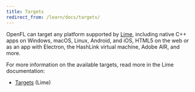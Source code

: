 ```yaml
---
title: Targets
redirect_from: /learn/docs/targets/
---
```


OpenFL can target any platform supported by [Lime](https://lime.openfl.org), including native C++ apps on Windows, macOS, Linux, Android, and iOS, HTML5 on the web or as an app with Electron, the HashLink virtual machine, Adobe AIR, and more.

For more information on the available targets, read more in the Lime documentation:

 * [Targets](https://lime.openfl.org/docs/getting-started/targets/) (Lime)